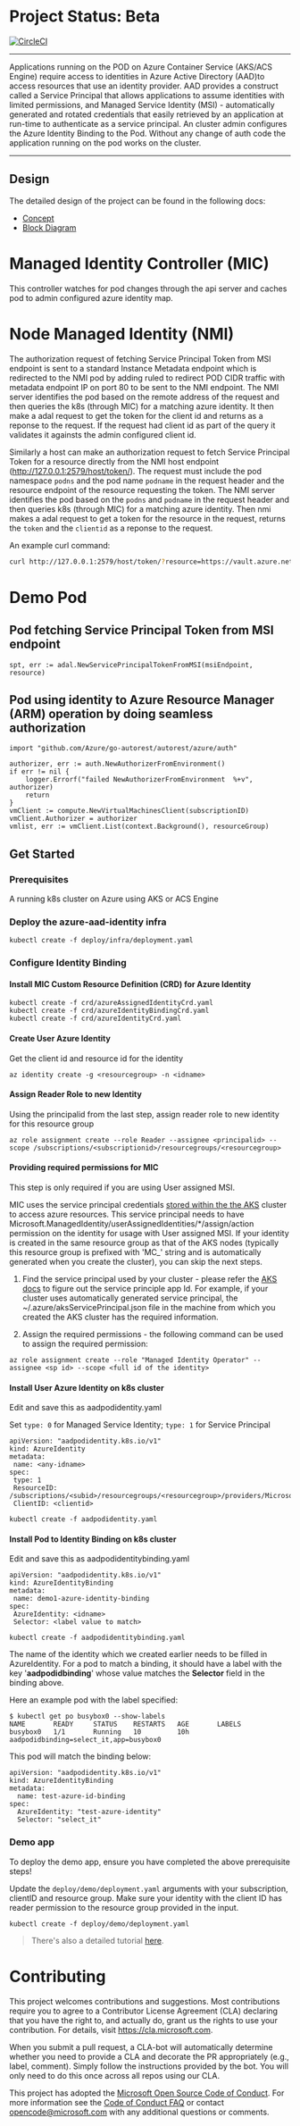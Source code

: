 # Project Status: Beta

[![CircleCI](https://circleci.com/gh/Azure/aad-pod-identity/tree/master.svg?style=shield)](https://circleci.com/gh/Azure/aad-pod-identity/tree/master)

----

Applications running on the POD on Azure Container Service (AKS/ACS Engine) require access to identities in Azure Active Directory (AAD)to access resources that use an identity provider. AAD provides a construct called a Service Principal that allows applications to assume identities with limited permissions, and Managed Service Identity (MSI) - automatically generated and rotated credentials that easily retrieved by an application at run-time to authenticate as a service principal. 
An cluster admin configures the Azure Identity Binding to the Pod. Without any change of auth code the application running on the pod works on the cluster.

----

## Design

The detailed design of the project can be found in the following docs:

- [Concept](https://github.com/Azure/aad-pod-identity/blob/master/docs/design/concept.md)
- [Block Diagram](https://github.com/Azure/aad-pod-identity/blob/master/docs/design/concept.png)

# Managed Identity Controller (MIC)

This controller watches for pod changes through the api server and caches pod to admin configured azure identity map.

# Node Managed Identity (NMI)

The authorization request of fetching Service Principal Token from MSI endpoint is sent to a standard Instance Metadata endpoint which is redirected to the NMI pod by adding ruled to redirect POD CIDR traffic with metadata endpoint IP on port 80 to be sent to the NMI endpoint. The NMI server identifies the pod based on the remote address of the request and then queries the k8s (through MIC) for a matching azure identity. It then make a adal request to get the token for the client id and returns as a reponse to the request. If the request had client id as part of the query it validates it againsts the admin configured client id.

Similarly a host can make an authorization request to fetch Service Principal Token for a resource directly from the NMI host endpoint (http://127.0.0.1:2579/host/token/). The request must include the pod namespace `podns` and the pod name `podname` in the request header and the resource endpoint of the resource requesting the token. The NMI server identifies the pod based on the `podns` and `podname` in the request header and then queries k8s (through MIC) for a matching azure identity.  Then nmi makes a adal request to get a token for the resource in the request, returns the `token` and the `clientid` as a reponse to the request.

An example curl command:

```bash
curl http://127.0.0.1:2579/host/token/?resource=https://vault.azure.net -H "podname: nginx-flex-kv-int" -H "podns: default"
```

# Demo Pod 

## Pod fetching Service Principal Token from MSI endpoint 

```
spt, err := adal.NewServicePrincipalTokenFromMSI(msiEndpoint, resource)
```

## Pod using identity to Azure Resource Manager (ARM) operation by doing seamless authorization 

```
import "github.com/Azure/go-autorest/autorest/azure/auth"

authorizer, err := auth.NewAuthorizerFromEnvironment()
if err != nil {
	logger.Errorf("failed NewAuthorizerFromEnvironment  %+v", authorizer)
	return
}
vmClient := compute.NewVirtualMachinesClient(subscriptionID)
vmClient.Authorizer = authorizer
vmlist, err := vmClient.List(context.Background(), resourceGroup)
```

## Get Started

### Prerequisites 

A running k8s cluster on Azure using AKS or ACS Engine 

### Deploy the azure-aad-identity infra 

```
kubectl create -f deploy/infra/deployment.yaml
```

### Configure Identity Binding 

#### Install MIC Custom Resource Definition (CRD) for Azure Identity 

```
kubectl create -f crd/azureAssignedIdentityCrd.yaml
kubectl create -f crd/azureIdentityBindingCrd.yaml
kubectl create -f crd/azureIdentityCrd.yaml
```

#### Create User Azure Identity 

Get the client id and resource id for the identity 
```
az identity create -g <resourcegroup> -n <idname>
```

#### Assign Reader Role to new Identity

Using the principalid from the last step, assign reader role to new identity for this resource group
```
az role assignment create --role Reader --assignee <principalid> --scope /subscriptions/<subscriptionid>/resourcegroups/<resourcegroup>
```

#### Providing required permissions for MIC

This step is only required if you are using User assigned MSI.

MIC uses the service principal credentials [stored within the the AKS](https://docs.microsoft.com/en-us/azure/aks/kubernetes-service-principal) cluster to access azure resources. This service principal needs to have Microsoft.ManagedIdentity/userAssignedIdentities/\*/assign/action permission on the identity for usage with User assigned MSI. If your identity is created in the same resource group as that of the AKS nodes (typically this resource group is prefixed with 'MC_' string and is automatically generated when you create the cluster), you can skip the next steps.

1. Find the service principal used by your cluster - please refer the [AKS docs](https://docs.microsoft.com/en-us/azure/aks/kubernetes-service-principal) to figure out the service principle app Id. For example, if your cluster uses automatically generated service principal, the ~/.azure/aksServicePrincipal.json file in the machine from which you created the AKS cluster has the required information.

2. Assign the required permissions - the following command can be used to assign the required permission:
```
az role assignment create --role "Managed Identity Operator" --assignee <sp id> --scope <full id of the identity>
```

#### Install User Azure Identity on k8s cluster 

Edit and save this as aadpodidentity.yaml

Set `type: 0` for Managed Service Identity; `type: 1` for Service Principal

```
apiVersion: "aadpodidentity.k8s.io/v1"
kind: AzureIdentity
metadata:
 name: <any-idname>
spec:
 type: 1
 ResourceID: /subscriptions/<subid>/resourcegroups/<resourcegroup>/providers/Microsoft.ManagedIdentity/userAssignedIdentities/<idname>
 ClientID: <clientid>
```

```
kubectl create -f aadpodidentity.yaml
```

#### Install Pod to Identity Binding on k8s cluster

Edit and save this as aadpodidentitybinding.yaml
```
apiVersion: "aadpodidentity.k8s.io/v1"
kind: AzureIdentityBinding
metadata:
 name: demo1-azure-identity-binding
spec:
 AzureIdentity: <idname>
 Selector: <label value to match>
``` 

```
kubectl create -f aadpodidentitybinding.yaml
```
The name of the identity which we created earlier needs to be filled in AzureIdentity.
For a pod to match a binding, it should have a label with the key '**aadpodidbinding**' 
whose value matches the  **Selector** field in the binding above.

Here an example pod with the label specified:
```
$ kubectl get po busybox0 --show-labels
NAME       READY     STATUS    RESTARTS   AGE       LABELS
busybox0   1/1       Running   10         10h       aadpodidbinding=select_it,app=busybox0
```

This pod will match the binding below:
```
apiVersion: "aadpodidentity.k8s.io/v1"
kind: AzureIdentityBinding
metadata:
  name: test-azure-id-binding
spec: 
  AzureIdentity: "test-azure-identity"
  Selector: "select_it"
```

### Demo app

To deploy the demo app, ensure you have completed the above prerequisite steps!

Update the `deploy/demo/deployment.yaml` arguments with your subscription, clientID and resource group.
Make sure your identity with the client ID has reader permission to the resource group provided in the input. 

```
kubectl create -f deploy/demo/deployment.yaml
```

> There's also a detailed tutorial [here](docs/tutorial/README.md).

# Contributing

This project welcomes contributions and suggestions.  Most contributions require you to agree to a
Contributor License Agreement (CLA) declaring that you have the right to, and actually do, grant us
the rights to use your contribution. For details, visit https://cla.microsoft.com.

When you submit a pull request, a CLA-bot will automatically determine whether you need to provide
a CLA and decorate the PR appropriately (e.g., label, comment). Simply follow the instructions
provided by the bot. You will only need to do this once across all repos using our CLA.

This project has adopted the [Microsoft Open Source Code of Conduct](https://opensource.microsoft.com/codeofconduct/).
For more information see the [Code of Conduct FAQ](https://opensource.microsoft.com/codeofconduct/faq/) or
contact [opencode@microsoft.com](mailto:opencode@microsoft.com) with any additional questions or comments.
